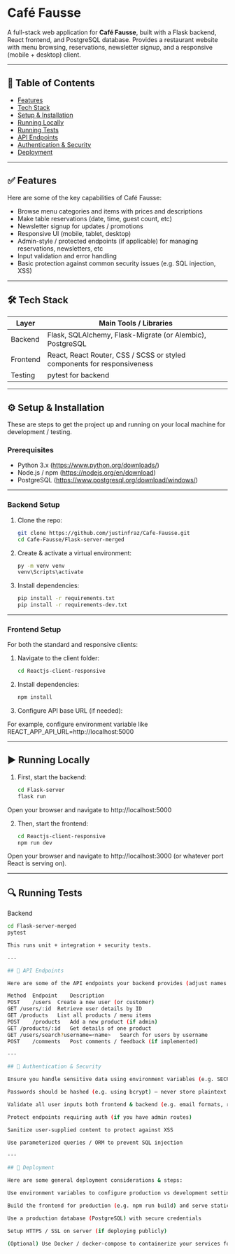 # Café Fausse

A full-stack web application for **Café Fausse**, built with a Flask backend, React frontend, and PostgreSQL database. Provides a restaurant website with menu browsing, reservations, newsletter signup, and a responsive (mobile + desktop) client.

---

## 🧭 Table of Contents

- [Features](#-features)  
- [Tech Stack](#-tech-stack)  
- [Setup & Installation](#-setup--installation)  
- [Running Locally](#-running-locally)  
- [Running Tests](#-running-tests)  
- [API Endpoints](#-api-endpoints)  
- [Authentication & Security](#-authentication--security)  
- [Deployment](#-deployment)  

---

## ✅ Features

Here are some of the key capabilities of Café Fausse:

- Browse menu categories and items with prices and descriptions  
- Make table reservations (date, time, guest count, etc)  
- Newsletter signup for updates / promotions  
- Responsive UI (mobile, tablet, desktop)  
- Admin-style / protected endpoints (if applicable) for managing reservations, newsletters, etc  
- Input validation and error handling  
- Basic protection against common security issues (e.g. SQL injection, XSS)  

---

## 🛠 Tech Stack

| Layer | Main Tools / Libraries |
|---|---|
| Backend | Flask, SQLAlchemy, Flask-Migrate (or Alembic), PostgreSQL |
| Frontend | React, React Router, CSS / SCSS or styled components for responsiveness |
| Testing | pytest for backend |

---

## ⚙️ Setup & Installation

These are steps to get the project up and running on your local machine for development / testing.

### Prerequisites

- Python 3.x  (https://www.python.org/downloads/)
- Node.js / npm  (https://nodejs.org/en/download)
- PostgreSQL (https://www.postgresql.org/download/windows/)

---

### Backend Setup

1. Clone the repo:

   ```bash
   git clone https://github.com/justinfraz/Cafe-Fausse.git
   cd Cafe-Fausse/Flask-server-merged

2. Create & activate a virtual environment:

   ```bash
   py -m venv venv
   venv\Scripts\activate

3. Install dependencies:

   ```bash
   pip install -r requirements.txt
   pip install -r requirements-dev.txt

---

### Frontend Setup

For both the standard and responsive clients:

1. Navigate to the client folder:

   ```bash
   cd Reactjs-client-responsive

2. Install dependencies:

   ```bash
   npm install

3. Configure API base URL (if needed):

For example, configure environment variable like REACT_APP_API_URL=http://localhost:5000

---

## ▶️ Running Locally

1. First, start the backend:

   ```bash
   cd Flask-server
   flask run

Open your browser and navigate to http://localhost:5000

2. Then, start the frontend:

   ```bash
   cd Reactjs-client-responsive
   npm run dev

Open your browser and navigate to http://localhost:3000 (or whatever port React is serving on).

---

## 🔍 Running Tests

Backend

   ```bash
   cd Flask-server-merged
   pytest

This runs unit + integration + security tests.

---

## 📡 API Endpoints

Here are some of the API endpoints your backend provides (adjust names to match your code):

Method	Endpoint	Description
POST	/users	Create a new user (or customer)
GET	/users/:id	Retrieve user details by ID
GET	/products	List all products / menu items
POST	/products	Add a new product (if admin)
GET	/products/:id	Get details of one product
GET	/users/search?username=<name>	Search for users by username
POST	/comments	Post comments / feedback (if implemented)

---

## 🔐 Authentication & Security

Ensure you handle sensitive data using environment variables (e.g. SECRET_KEY, database credentials)

Passwords should be hashed (e.g. using bcrypt) — never store plaintext

Validate all user inputs both frontend & backend (e.g. email formats, required fields)

Protect endpoints requiring auth (if you have admin routes)

Sanitize user-supplied content to protect against XSS

Use parameterized queries / ORM to prevent SQL injection

---

## 🚀 Deployment

Here are some general deployment considerations & steps:

Use environment variables to configure production vs development settings (e.g. database URI, debug mode)

Build the frontend for production (e.g. npm run build) and serve static assets (either via your Flask server or a dedicated static host / CDN)

Use a production database (PostgreSQL) with secure credentials

Setup HTTPS / SSL on server (if deploying publicly)

(Optional) Use Docker / docker-compose to containerize your services for consistency
